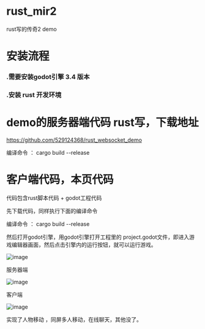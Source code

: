 # rust_mir2
rust写的传奇2 demo


# 安装流程
### .需要安装godot引擎 3.4 版本
### .安装 rust 开发环境


# demo的服务器端代码 rust写，下载地址

https://github.com/529124368/rust_websocket_demo

编译命令 ： cargo build --release


# 客户端代码，本页代码

代码包含rust脚本代码 + godot工程代码

先下载代码，同样执行下面的编译命令

编译命令 ： cargo build --release

然后打开godot引擎，用godot引擎打开工程里的
project.godot文件，即进入游戏编辑器画面，然后点击引擎内的运行按钮，就可以运行游戏。

![image](https://user-images.githubusercontent.com/22612129/184534556-d8801ed2-0d42-45b3-932a-39778ffde83b.png)


服务器端

![image](https://user-images.githubusercontent.com/22612129/184534572-e15dd599-68e3-4d16-b634-2dd24be0c9bf.png)

客户端

![image](https://user-images.githubusercontent.com/22612129/184534580-f8a4ee37-f33e-42ee-87d8-6d3f463a6309.png)


实现了人物移动 ，同屏多人移动，在线聊天，其他没了。


